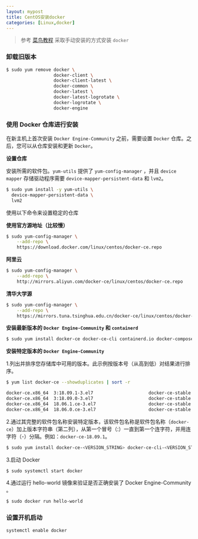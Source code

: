 ```yaml
---
layout: mypost
title: CentOS安装docker
categories: [Linux,docker]
---
```


> 参考 [菜鸟教程](https://www.runoob.com/docker/centos-docker-install.html) 采取手动安装的方式安装 `docker`

### 卸载旧版本

```bash
$ sudo yum remove docker \
                  docker-client \
                  docker-client-latest \
                  docker-common \
                  docker-latest \
                  docker-latest-logrotate \
                  docker-logrotate \
                  docker-engine
```

### 使用 Docker 仓库进行安装

在新主机上首次安装 `Docker Engine-Community` 之前，需要设置 `Docker` 仓库。之后，您可以从仓库安装和更新 `Docker`。

**设置仓库**

安装所需的软件包。`yum-utils` 提供了 `yum-config-manager` ，并且 `device mapper` 存储驱动程序需要 `device-mapper-persistent-data` 和 `lvm2`。

```bash
$ sudo yum install -y yum-utils \
  device-mapper-persistent-data \
  lvm2
```

使用以下命令来设置稳定的仓库

**使用官方源地址（比较慢）**

```bash
$ sudo yum-config-manager \
    --add-repo \
    https://download.docker.com/linux/centos/docker-ce.repo
```

**阿里云**

```bash
$ sudo yum-config-manager \
    --add-repo \
    http://mirrors.aliyun.com/docker-ce/linux/centos/docker-ce.repo
```

**清华大学源**

```bash
$ sudo yum-config-manager \
    --add-repo \
    https://mirrors.tuna.tsinghua.edu.cn/docker-ce/linux/centos/docker-ce.repo
```

**安装最新版本的 `Docker Engine-Community` 和 `containerd`**

```bash
$ sudo yum install docker-ce docker-ce-cli containerd.io docker-compose-plugin
```

**安装特定版本的 `Docker Engine-Community`**

1.列出并排序您存储库中可用的版本。此示例按版本号（从高到低）对结果进行排序。

```bash
$ yum list docker-ce --showduplicates | sort -r

docker-ce.x86_64  3:18.09.1-3.el7                     docker-ce-stable
docker-ce.x86_64  3:18.09.0-3.el7                     docker-ce-stable
docker-ce.x86_64  18.06.1.ce-3.el7                    docker-ce-stable
docker-ce.x86_64  18.06.0.ce-3.el7                    docker-ce-stable
```

2.通过其完整的软件包名称安装特定版本，该软件包名称是软件包名称（`docker-ce`）加上版本字符串（第二列），从第一个冒号（:）一直到第一个连字符，并用连字符（-）分隔。例如：`docker-ce-18.09.1`。

```bash
$ sudo yum install docker-ce-<VERSION_STRING> docker-ce-cli-<VERSION_STRING> containerd.io
```

3.启动 Docker

```bash
$ sudo systemctl start docker
```

4.通过运行 hello-world 镜像来验证是否正确安装了 Docker Engine-Community 。

```bash
$ sudo docker run hello-world
```

### 设置开机启动

```bash
systemctl enable docker
```

